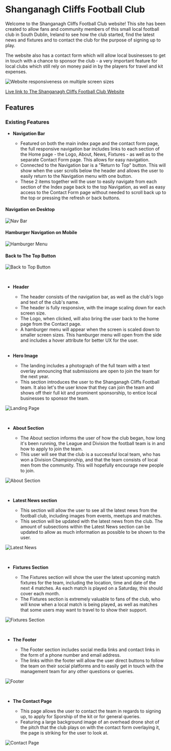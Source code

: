 # Shanganagh Cliffs Football Club

Welcome to the Shanganagh Cliffs Football Club website! This site has been created to allow fans and community members of this small local football club in South Dublin, Ireland to see how the club started, find the latest news and fixtures and to contact the club for the purpose of signing up to play.

The website also has a contact form which will allow local businesses to get in touch with a chance to sponsor the club - a very important feature for local clubs which still rely on money paid in by the players for travel and kit expenses.

![Website responsiveness on multiple screen sizes](assets/documentation/responsive-screenshots.png)

[Live link to The Shanganagh Cliffs Football Club Website](https://victoriat87.github.io/shanganagh-cliffs-fc/)

## Features 

### Existing Features

- __Navigation Bar__

  - Featured on both the main index page and the contact form page, the full responsive navigation bar includes links to each section of the Home page -  the Logo, About, News, Fixtures - as well as to the separate Contact Form page. This allows for easy navigation.
  - Connected to the Navigation bar is a "Return to Top" button. This will show when the user scrolls below the header and allows the user to easily return to the Navigation menu with one button. 
  - These 2 items together will the user to easily navigate from each section of the Index page back to the top Navigation, as well as easy access to the Contact Form page without needed to scroll back up to the top or pressing the refresh or back buttons. 

#### Navigation on Desktop
![Nav Bar](assets/documentation/navigation-bar.png)
#### Hamburger Navigation on Mobile
![Hamburger Menu](assets/documentation/hamburger-menu.png)
#### Back to The Top Button
![Back to Top Button](assets/documentation/back-to-top-button.png)

<br>

- __Header__

  - The header consists of the navigation bar, as well as the club's logo and text of the club's name.
  - The header is fully responsive, with the image scaling down for each screen size.
  - The Logo, when clicked, will also bring the user back to the home page from the Contact page.
  - A hamburger menu will appear when the screen is scaled down to smaller screen sizes. This hamburger menu will open from the side and includes a hover attribute for better UX for the user.
  
  <br>

- __Hero Image__

  - The landing includes a photograph of the full team with a text overlay announcing that submissions are open to join the team for the next year. 
  - This section introduces the user to the Shanganagh Cliffs Football team. It also let's the user know that they can join the team and shows off their full kit and prominent sponsorship, to entice local businesses to sponsor the team. 

![Landing Page](assets/documentation/landing-page.png)

<br>

- __About Section__

  - The About section informs the user of how the club began, how long it's been running, the League and Division the football team is in and how to apply to join the team.
  - This user will see that the club is a successful local team, who has won a Division Championship, and that the team consists of local men from the community. This will hopefully encourage new people to join. 

![About Section](assets/documentation/about-section.png)

<br>

- __Latest News section__

  - This section will allow the user to see all the latest news from the football club, including images from events, meetups and matches.
  - This section will be updated with the latest news from the club. The amount of subsections within the Latest News section can be updated to allow as much information as possible to be shown to the user. 

![Latest News](assets/documentation/news-section.png)

<br>

- __Fixtures Section__ 

  - The Fixtures section will show the user the latest upcoming match fixtures for the team, including the location, time and date of the next 4 matches. As each match is played on a Saturday, this should cover each month.
  - The Fixtures section is extremely valuable to fans of the club, who will know when a local match is being played, as well as matches that some users may want to travel to to show their support.

![Fixtures Section](assets/documentation/fixtures-section.png)

<br>

- __The Footer__ 

  - The Footer section includes social media links and contact links in the form of a phone number and email address.
  - The links within the footer will allow the user direct buttons to follow the team on their social platforms and to easily get in touch with the management team for any other questions or queries.

![Footer](assets/documentation/footer.png)

<br>

- __The Contact Page__

  - This page allows the user to contact the team in regards to signing up, to apply for Sporship of the kit or for general queries. 
  - Featuring a large background image of an overhead drone shot of the pitch that the club plays on with the contact form overlaying it, the page is striking for the user to look at.

![Contact Page](assets/documentation/contact-page.png)